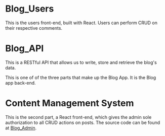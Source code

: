 # Blog_Users
This is the users front-end, built with React. Users can perform CRUD on their respective comments.

# Blog_API
This is a RESTful API that allows us to write, store and retrieve the blog's data.

This is one of of the three parts that make up the Blog App. It is the Blog app back-end.

# Content Management System
This is the second part, a React front-end, which gives the admin sole authorization to all CRUD actions on posts.
The source code can be found at [Blog_Admin](https://github.com/kelshuka/Blog_Admin.git).


